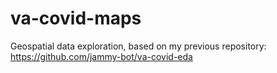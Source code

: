 # va-covid-maps
Geospatial data exploration, based on my previous repository: https://github.com/jammy-bot/va-covid-eda

